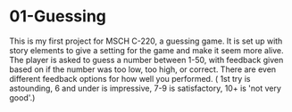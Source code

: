 # 01-Guessing
This is my first project for MSCH C-220, a guessing game. It is set up with story elements to give a setting for the game and make it seem more alive.
The player is asked to guess a number between 1-50, with feedback given based on if the number was too low, too high, or correct. There are even different feedback options for how well you performed. ( 1st try is astounding, 6 and under is impressive, 7-9 is satisfactory, 10+ is 'not very good'.)
